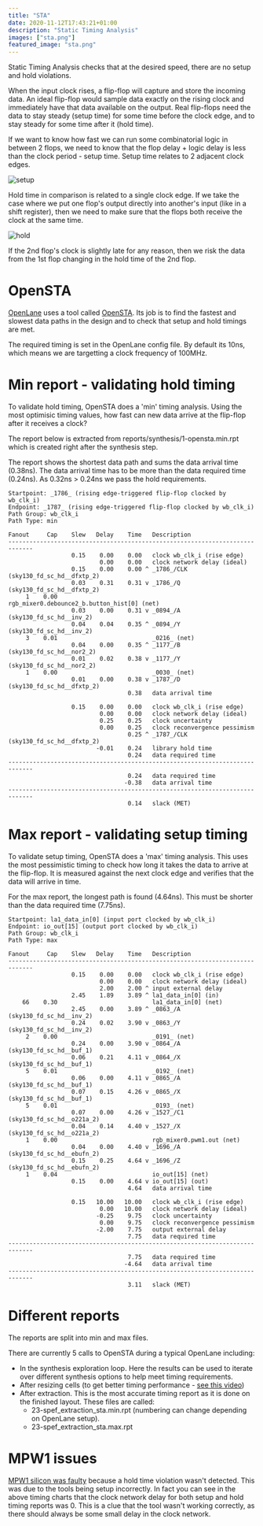 ```yaml
---
title: "STA"
date: 2020-11-12T17:43:21+01:00
description: "Static Timing Analysis"
images: ["sta.png"]
featured_image: "sta.png"
---
```


Static Timing Analysis checks that at the desired speed, there are no setup and hold violations.

When the input clock rises, a flip-flop will capture and store the incoming data. An ideal flip-flop would sample data exactly on the rising clock and immediately have that data available on the output.
Real flip-flops need the data to stay steady (setup time) for some time before the clock edge, and to stay steady for some time after it (hold time).

If we want to know how fast we can run some combinatorial logic in between 2 flops, we need to know that the flop delay + logic delay is less than the clock period - setup time. Setup time relates to 2 adjacent clock edges.

![setup](/sta_setup.png)

Hold time in comparison is related to a single clock edge. If we take the case where we put one flop's output directly into another's input (like in a shift register), then we need to make sure that the flops both receive the clock at the same time.

![hold](/sta_hold.png)

If the 2nd flop's clock is slightly late for any reason, then we risk the data from the 1st flop changing in the hold time of the 2nd flop.

# OpenSTA

[OpenLane](/terminology/openlane) uses a tool called [OpenSTA](https://github.com/The-OpenROAD-Project/OpenSTA).
Its job is to find the fastest and slowest data paths in the design and to check that setup and hold timings are met.

The required timing is set in the OpenLane config file. By default its 10ns, which means we are targetting a clock frequency of 100MHz.

# Min report - validating hold timing

To validate hold timing, OpenSTA does a 'min' timing analysis. Using the most optimisic timing values, how fast can new data arrive at the flip-flop after it receives a clock?

The report below is extracted from reports/synthesis/1-opensta.min.rpt which is created right after the synthesis step.

The report shows the shortest data path and sums the data arrival time (0.38ns). The data arrival time has to be more than the data required time (0.24ns). As 0.32ns > 0.24ns we pass the hold requirements.

    Startpoint: _1786_ (rising edge-triggered flip-flop clocked by wb_clk_i)
    Endpoint: _1787_ (rising edge-triggered flip-flop clocked by wb_clk_i)
    Path Group: wb_clk_i
    Path Type: min

    Fanout     Cap    Slew   Delay    Time   Description
    -----------------------------------------------------------------------------
                      0.15    0.00    0.00   clock wb_clk_i (rise edge)
                              0.00    0.00   clock network delay (ideal)
                      0.15    0.00    0.00 ^ _1786_/CLK (sky130_fd_sc_hd__dfxtp_2)
                      0.03    0.31    0.31 v _1786_/Q (sky130_fd_sc_hd__dfxtp_2)
         1    0.00                           rgb_mixer0.debounce2_b.button_hist[0] (net)
                      0.03    0.00    0.31 v _0894_/A (sky130_fd_sc_hd__inv_2)
                      0.04    0.04    0.35 ^ _0894_/Y (sky130_fd_sc_hd__inv_2)
         3    0.01                           _0216_ (net)
                      0.04    0.00    0.35 ^ _1177_/B (sky130_fd_sc_hd__nor2_2)
                      0.01    0.02    0.38 v _1177_/Y (sky130_fd_sc_hd__nor2_2)
         1    0.00                           _0030_ (net)
                      0.01    0.00    0.38 v _1787_/D (sky130_fd_sc_hd__dfxtp_2)
                                      0.38   data arrival time

                      0.15    0.00    0.00   clock wb_clk_i (rise edge)
                              0.00    0.00   clock network delay (ideal)
                              0.25    0.25   clock uncertainty
                              0.00    0.25   clock reconvergence pessimism
                                      0.25 ^ _1787_/CLK (sky130_fd_sc_hd__dfxtp_2)
                             -0.01    0.24   library hold time
                                      0.24   data required time
    -----------------------------------------------------------------------------
                                      0.24   data required time
                                     -0.38   data arrival time
    -----------------------------------------------------------------------------
                                      0.14   slack (MET)

# Max report - validating setup timing

To validate setup timing, OpenSTA does a 'max' timing analysis. This uses the most pessimistic timing to check how long it takes the data to arrive at the flip-flop. It is measured against the next clock edge and verifies that the data will arrive in time.

For the max report, the longest path is found (4.64ns). This must be shorter than the data required time (7.75ns).

    Startpoint: la1_data_in[0] (input port clocked by wb_clk_i)
    Endpoint: io_out[15] (output port clocked by wb_clk_i)
    Path Group: wb_clk_i
    Path Type: max

    Fanout     Cap    Slew   Delay    Time   Description
    -----------------------------------------------------------------------------
                      0.15    0.00    0.00   clock wb_clk_i (rise edge)
                              0.00    0.00   clock network delay (ideal)
                              2.00    2.00 ^ input external delay
                      2.45    1.89    3.89 ^ la1_data_in[0] (in)
        66    0.30                           la1_data_in[0] (net)
                      2.45    0.00    3.89 ^ _0863_/A (sky130_fd_sc_hd__inv_2)
                      0.24    0.02    3.90 v _0863_/Y (sky130_fd_sc_hd__inv_2)
         2    0.00                           _0191_ (net)
                      0.24    0.00    3.90 v _0864_/A (sky130_fd_sc_hd__buf_1)
                      0.06    0.21    4.11 v _0864_/X (sky130_fd_sc_hd__buf_1)
         5    0.01                           _0192_ (net)
                      0.06    0.00    4.11 v _0865_/A (sky130_fd_sc_hd__buf_1)
                      0.07    0.15    4.26 v _0865_/X (sky130_fd_sc_hd__buf_1)
         5    0.01                           _0193_ (net)
                      0.07    0.00    4.26 v _1527_/C1 (sky130_fd_sc_hd__o221a_2)
                      0.04    0.14    4.40 v _1527_/X (sky130_fd_sc_hd__o221a_2)
         1    0.00                           rgb_mixer0.pwm1.out (net)
                      0.04    0.00    4.40 v _1696_/A (sky130_fd_sc_hd__ebufn_2)
                      0.15    0.25    4.64 v _1696_/Z (sky130_fd_sc_hd__ebufn_2)
         1    0.04                           io_out[15] (net)
                      0.15    0.00    4.64 v io_out[15] (out)
                                      4.64   data arrival time

                      0.15   10.00   10.00   clock wb_clk_i (rise edge)
                              0.00   10.00   clock network delay (ideal)
                             -0.25    9.75   clock uncertainty
                              0.00    9.75   clock reconvergence pessimism
                             -2.00    7.75   output external delay
                                      7.75   data required time
    -----------------------------------------------------------------------------
                                      7.75   data required time
                                     -4.64   data arrival time
    -----------------------------------------------------------------------------
                                      3.11   slack (MET)

# Different reports

The reports are split into min and max files.

There are currently 5 calls to OpenSTA during a typical OpenLane including:

* In the synthesis exploration loop. Here the results can be used to iterate over different synthesis options to help meet timing requirements.
* After resizing cells (to get better timing performance - [see this video](https://www.youtube.com/watch?v=ajwZVAVo3yk))
* After extraction. This is the most accurate timing report as it is done on the finished layout. These files are called:
    * 23-spef_extraction_sta.min.rpt (numbering can change depending on OpenLane setup).
    * 23-spef_extraction_sta.max.rpt

# MPW1 issues

[MPW1 silicon was faulty](/post/mpw1_silicon) because a hold time violation wasn't detected. This was due to the tools being setup incorrectly. In fact you can see in the above timing charts that the clock network delay for both setup and hold timing reports was 0. This is a clue that the tool wasn't working correctly, as there should always be some small delay in the clock network.
